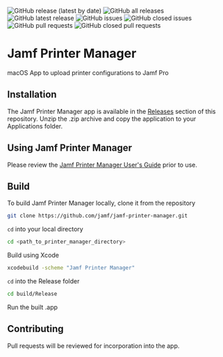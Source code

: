 ![GitHub release (latest by date)](https://img.shields.io/github/v/release/jamf/jamf-printer-manager?display_name=tag) ![GitHub all releases](https://img.shields.io/github/downloads/jamf/jamf-printer-manager/total)  ![GitHub latest release](https://img.shields.io/github/downloads/jamf/jamf-printer-manager/latest/total)
 ![GitHub issues](https://img.shields.io/github/issues-raw/jamf/jamf-printer-manager) ![GitHub closed issues](https://img.shields.io/github/issues-closed-raw/jamf/jamf-printer-manager) ![GitHub pull requests](https://img.shields.io/github/issues-pr-raw/jamf/jamf-printer-manager) ![GitHub closed pull requests](https://img.shields.io/github/issues-pr-closed-raw/jamf/jamf-printer-manager)

# Jamf Printer Manager

macOS App to upload printer configurations to Jamf Pro

## Installation
The Jamf Printer Manager app is available in the [Releases](https://github.com/jamf/jamf-printer-manager/releases/latest) section of this repository. Unzip the .zip archive and copy the application to your Applications folder. 


## Using Jamf Printer Manager
Please review the [Jamf Printer Manager User's Guide](https://github.com/jamf/jamf-printer-manager/blob/main/Jamf%20Printer%20Manager.pdf) prior to use. 

## Build
To build Jamf Printer Manager locally, clone it from the repository

```bash
git clone https://github.com/jamf/jamf-printer-manager.git
```

`cd` into your local directory

```bash
cd <path_to_printer_manager_directory>
```

Build using Xcode

```bash
xcodebuild -scheme "Jamf Printer Manager"
``` 

`cd` into the Release folder

```bash
cd build/Release
```

Run the built .app

## Contributing

Pull requests will be reviewed for incorporation into the app. 
